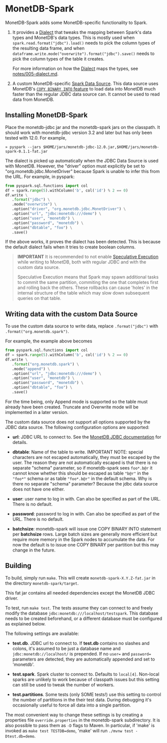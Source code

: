 # MonetDB-Spark

MonetDB-Spark adds some MonetDB-specific functionality to Spark.

1. It provides a [Dialect] that tweaks the mapping between Spark's data
   types and MonetDB's data types. This is mostly used when
   `spark.read.format("jdbc").load()` needs to pick the column types of
   the resulting data frame, and when
   `dataframe.write.mode("overwrite").format("jdbc").save()` needs to
   pick the column types of the table it creates.

   For more information on how the [Dialect] maps the types, see
   [notes/005-dialect.md](notes/005-dialect.md).

2. A custom MonetDB-specific [Spark Data Source]. This data source uses
   MonetDB's [`COPY BINARY INTO` feature][COPY BINARY] to load data into
   MonetDB much faster than the regular JDBC data source can. It cannot
   be used to read data from MonetDB.


## Installing MonetDB-Spark

Place the monetdb-jdbc jar and the monetdb-spark jars on the classpath.
It should work with monetdb-jdbc version 3.2 and later but has only been
tested with 12.0. For example,

```shell
» pyspark --jars $HOME/jars/monetdb-jdbc-12.0.jar,$HOME/jars/monetdb-spark-0.1.1-fat.jar
```

The dialect is picked up automatically when the JDBC Data Source is used
with MonetDB. However, the "driver" option must explicitly be set to
"org.monetdb.jdbc.MonetDriver" because Spark is unable to infer this
from the URL. For example, in pyspark:

```python
from pyspark.sql.functions import col
df = spark.range(5).withColumn('b', col('id') % 2 == 0)
df.write \
   .format("jdbc") \
   .mode("overwrite") \
   .option("driver", "org.monetdb.jdbc.MonetDriver") \
   .option("url", "jdbc:monetdb:///demo") \
   .option("user", "monetdb") \
   .option("password", "monetdb") \
   .option("dbtable", "foo") \
   .save()
```

If the above works, it proves the dialect has been detected.
This is because the default dialect fails when it tries to create
boolean columns.

> **IMPORTANT** It is recommended to not enable [Speculative Execution]
> while writing to MonetDB, both with regular JDBC and with the custom
> data source.
>
> Speculative Execution means that Spark may spawn additional tasks to
> commit the same partition, commiting the one that completes first and
> rolling back the others.
> These rollbacks can cause 'holes' in the internal structure of the table
> which may slow down subsequent queries on that table.


## Writing data with the custom Data Source

To use the custom data source to write data, replace `.format("jdbc")`
with `.format("org.monetdb.spark")`.

For example, the example above becomes

```python
from pyspark.sql.functions import col
df = spark.range(5).withColumn('b', col('id') % 2 == 0)
df.write \
   .format("org.monetdb.spark") \
   .mode("append") \
   .option("url", "jdbc:monetdb:///demo") \
   .option("user", "monetdb") \
   .option("password", "monetdb") \
   .option("dbtable", "foo") \
   .save()
```

For the time being, only Append mode is supported so the table must
already have been created. Truncate and Overwrite mode will be
implemented in a later version.

The custom data source does not support all options supported by the
JDBC data source. The following configuration options are supported:

* **url**: JDBC URL to connect to. See the [MonetDB JDBC
  documentation](https://www.monetdb.org/documentation-Mar2025/user-guide/client-interfaces/libraries-drivers/jdbc-driver/#jdbc-connection-url-format)
  for details.

* **dbtable**: Name of the table to write. IMPORTANT NOTE: special
  characters are not escaped automatically, they must be escaped by the
  user. The reason they are not automatically escaped is that there is
  no separate "schema" parameter, so if monetdb-spark sees `foo*.b@r` it
  cannot know whether this should be escaped as table `"b@r"` in the
  `"foo*"` schema or as table `"foo*.b@r"` in the default schema. Why is
  there no separate "schema" parameter? Because the jdbc data source
  does not have one either.

* **user**: user name to log in with. Can also be specified as part
  of the URL. There is no default.

* **password**: password to log in with. Can also be specified as part
  of the URL. There is no default.

* **batchsize**: monetdb-spark will issue one COPY BINARY INTO
  statement per **batchsize** rows. Large batch sizes are generally more
  efficient but require more memory in the Spark nodes to accumulate
  the data. For now the default is to issue one COPY BINARY per
  partition but this may change in the future.


## Building

To build, simply run `make`. This will create `monetdb-spark-X.Y.Z-fat.jar`
in the directory `monetdb-spark/target`.

This fat jar contains all needed dependencies except the MonetDB JDBC
driver.

To test, run `make test`. The tests assume they can connect to and
freely modify the database `jdbc:monetdb:///localhost/testspark`. This
database needs to be created beforehand, or a different database must be
configured as explained below.

The following settings are available:

* **test.db**. JDBC url to connect to. If **test.db** contains no
  slashes and colons, it's assumed to be just a database name and
  `jdbc:monetdb://localhost/` is prepended. If no `user=` and
  `password=` parameters are detected, they are automatically appended
  and set to 'monetdb'.

* **test.spark**. Spark cluster to connect to. Defaults to `local[4]`.
  Non-local sparks are unlikely to work because of classpath issues but
  this setting can still be used to tweak the number of workers.

* **test.partitions**. Some tests (only SOME tests!) use this setting to
  control the number of partitions in the their test data. During
  debugging it's occasionally useful to force all data into a single
  partition.

The most convenient way to change these settings is by creating a
properties file `override.properties` in the monetdb-spark subdirectory.
It is also possible to pass them as `-D` flags to Maven. In particular,
if 'make' is invoked as `make test TESTDB=demo`, 'make' will run
`./mvnw test -Dtest.db=demo`.


[Dialect]: https://spark.apache.org/docs/latest/api/java/org/apache/spark/sql/jdbc/JdbcDialect.html

[Spark Data Source]: https://spark.apache.org/docs/latest/sql-data-sources.html

[COPY BINARY]: https://www.monetdb.org/documentation/user-guide/sql-manual/data-loading/binary-loading/

[Speculative Execution]: https://kb.databricks.com/scala/understanding-speculative-execution